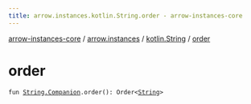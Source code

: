 ```yaml
---
title: arrow.instances.kotlin.String.order - arrow-instances-core
---
```


[arrow-instances-core](../../index.html) / [arrow.instances](../index.html) / [kotlin.String](index.html) / [order](./order.html)

# order

`fun `[`String.Companion`](https://kotlinlang.org/api/latest/jvm/stdlib/kotlin/-string/-companion/index.html)`.order(): Order<`[`String`](https://kotlinlang.org/api/latest/jvm/stdlib/kotlin/-string/index.html)`>`